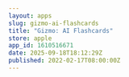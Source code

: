 ```yaml
---
layout: apps
slug: gizmo-ai-flashcards
title: "Gizmo: AI Flashcards"
store: apple
app_id: 1610516671
date: 2025-09-18T18:12:29Z
published: 2022-02-17T08:00:00Z
---
```

